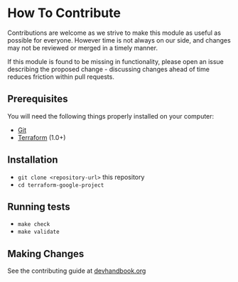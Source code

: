 # How To Contribute

Contributions are welcome as we strive to make this module as useful as possible
for everyone. However time is not always on our side, and changes may not be
reviewed or merged in a timely manner.

If this module is found to be missing in functionality, please open an issue
describing the proposed change - discussing changes ahead of time reduces
friction within pull requests.

## Prerequisites

You will need the following things properly installed on your computer:

- [Git](https://git-scm.com/)
- [Terraform](https://www.terraform.io/) (1.0+)

## Installation

- `git clone <repository-url>` this repository
- `cd terraform-google-project`

## Running tests

- `make check`
- `make validate`

## Making Changes

See the contributing guide at
[devhandbook.org](https://devhandbook.org/contributing)
